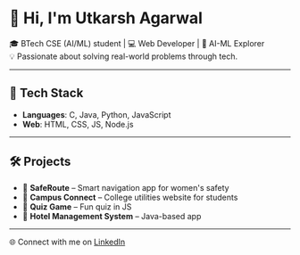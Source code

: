 # 👋 Hi, I'm Utkarsh Agarwal

🎓 BTech CSE (AI/ML) student | 💻 Web Developer | 🤖 AI-ML Explorer  
💡 Passionate about solving real-world problems through tech.

---

## 🚀 Tech Stack
- **Languages**: C, Java, Python, JavaScript  
- **Web**: HTML, CSS, JS, Node.js  

---

## 🛠️ Projects
- 🔐 **SafeRoute** – Smart navigation app for women's safety
- 🧩 **Campus Connect** – College utilities website for students
- 🧠 **Quiz Game** – Fun quiz in JS
- 🏨 **Hotel Management System** – Java-based app

---

🌐 Connect with me on [LinkedIn](https://www.linkedin.com/in/utkarsh-agarwal-8b0342362/)
